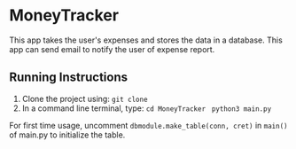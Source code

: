 # MoneyTracker

This app takes the user's expenses and stores the data in a database. This app can send email to notify the user of expense report.

## Running Instructions
1. Clone the project using:
```git clone```
2. In a command line terminal, type:
```cd MoneyTracker``` 
``` python3 main.py```

For first time usage, uncomment ```dbmodule.make_table(conn, cret)``` in ```main()``` of main.py to initialize the table.
